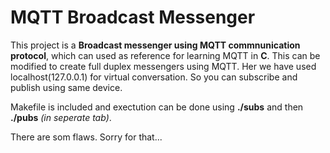 # MQTT Broadcast Messenger

This project is a **Broadcast messenger using  MQTT commnunication protocol**, which can used as reference for learning MQTT in **C**. This can be modified to create full duplex messengers using MQTT. Her we have used localhost(127.0.0.1) for virtual conversation. So you can  subscribe and publish using same device.

Makefile is included and exectution can be done using **./subs** and then **./pubs** *(in seperate tab)*. 

There are som flaws. Sorry for that...

